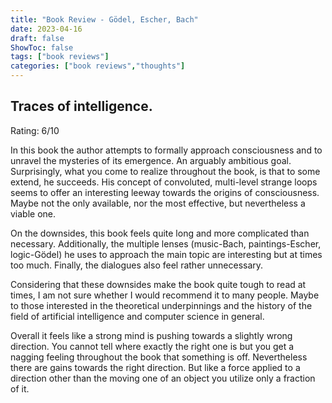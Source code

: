 ```yaml
---
title: "Book Review - Gödel, Escher, Bach"
date: 2023-04-16
draft: false
ShowToc: false
tags: ["book reviews"]
categories: ["book reviews","thoughts"]
---
```


## Traces of intelligence.

Rating: 6/10

In this book the author attempts to formally approach consciousness and to unravel the mysteries of its emergence.
An arguably ambitious goal. 
Surprisingly, 
what you come to realize throughout the book,
is that to some extend,
he succeeds.
His concept of convoluted,
multi-level strange loops seems to 
offer an interesting leeway towards the origins of consciousness.
Maybe not the only available,
nor the most effective,
but nevertheless a viable one.

On the downsides,
this book feels quite long
and more complicated than necessary.
Additionally, the multiple lenses (music-Bach, paintings-Escher, logic-Gödel) 
he uses to approach the main topic 
are interesting but at times too much.
Finally, the dialogues also feel rather unnecessary.

Considering that these downsides make the book quite tough to read at times,
I am not sure whether I would recommend it to many people.
Maybe to those interested in the theoretical underpinnings and the history
of the field of artificial intelligence and computer science in general.

Overall it feels like a strong mind is pushing towards a slightly wrong direction.
You cannot tell where exactly the right one is 
but you get a nagging feeling throughout the book that something is off.
Nevertheless there are gains towards the right direction.
But like a force applied to a direction other than the moving one of an object 
you utilize only a fraction of it. 

<!-- pg 709
I think the following passage from pg 709 might offer some glimpses 
into his conceptualization of strange loops.
My belief is that the explanations of "emergent" phenomena in our brains
- for instance, ideas, hopes, images, analogies, and finally consciousness 
and free will - are based on a kind of Strange Loop, an interaction between
levels in which the top level reaches back down towards the bottom level
and influences it, while at the same time being itself determined by the bottom 
level.  -->